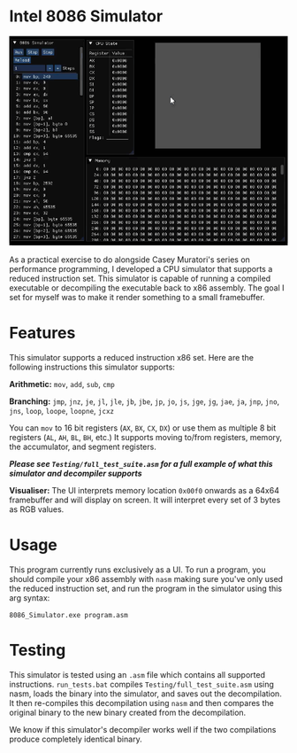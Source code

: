 # Intel 8086 Simulator

![](https://github.com/tffdev/Intel-8086-Simulator/blob/master/Assets/lowquality.gif?raw=true)

As a practical exercise to do alongside Casey Muratori's series on performance programming, I developed a CPU simulator that supports a reduced instruction set.
This simulator is capable of running a compiled executable or decompiling the executable back to x86 assembly.
The goal I set for myself was to make it render something to a small framebuffer.

# Features
This simulator supports a reduced instruction x86 set. Here are the following instructions this simulator supports:

**Arithmetic:** `mov`, `add`, `sub`, `cmp`

**Branching:** `jmp`, `jnz`, `je`, `jl`, `jle`, `jb`, `jbe`, `jp`, `jo`, `js`, `jge`, `jg`, `jae`, `ja`, `jnp`, `jno`, `jns`, `loop`, `loope`, `loopne`, `jcxz`

You can `mov` to 16 bit registers (`AX`, `BX`, `CX`, `DX`) or use them as multiple 8 bit registers (`AL`, `AH`, `BL`, `BH`, etc.) 
It supports moving to/from registers, memory, the accumulator, and segment registers.

***Please see `Testing/full_test_suite.asm` for a full example of what this simulator and decompiler supports***

**Visualiser:** The UI interprets memory location `0x00f0` onwards as a 64x64 framebuffer and will display on screen.
It will interpret every set of 3 bytes as RGB values.

# Usage
This program currently runs exclusively as a UI. To run a program, you should compile your x86 assembly with `nasm` making
sure you've only used the reduced instruction set, and run the program in the simulator using this arg syntax:

```
8086_Simulator.exe program.asm
```

# Testing
This simulator is tested using an `.asm` file which contains all supported instructions. 
`run_tests.bat` compiles `Testing/full_test_suite.asm` using nasm, loads the binary into the simulator, and saves out the decompilation.
It then re-compiles this decompilation using `nasm` and then compares the original binary to the new binary created from the decompilation.

We know if this simulator's decompiler works well if the two compilations produce completely identical binary.
